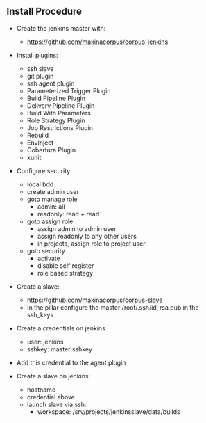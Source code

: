 Install Procedure
-------------------

- Create the jenkins master with:
    - https://github.com/makinacorpus/corpus-jenkins

- Install plugins:
    - ssh slave
    - git plugin
    - ssh agent plugin
    - Parameterized Trigger Plugin
    - Build Pipeline Plugin
    - Delivery Pipeline Plugin
    - Build With Parameters
    - Role Strategy Plugin
    - Job Restrictions Plugin
    - Rebuild
    - EnvInject
    - Cobertura Plugin
    - xunit

- Configure security
    - local bdd
    - create admin user
    - goto manage role
        - admin: all
        - readonly: read + read
    - goto assign role
        - assign admin to admin user
        - assign readonly to any other users
        - in projects, assign role to project user
    - goto security
        - activate
        - disable self register
        - role based strategy

- Create a slave:
    - https://github.com/makinacorpus/corpus-slave
    - In the pillar configure the master /root/.ssh/id_rsa.pub in the ssh_keys

- Create a credentials on jenkins
    - user: jenkins
    - sshkey: master sshkey

- Add this credential to the agent plugin

- Create a slave on jenkins:
    - hostname
    - credential above
    - launch slave via ssh:
        - workspace: /srv/projects/jenkinsslave/data/builds
